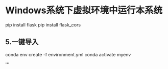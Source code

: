 <!-- 这是一个注释，不会显示在渲染后的文档中 -->

# Windows系统下虚拟环境中运行本系统

pip install flask
pip install flask_cors

## 5.一键导入
conda env create -f environment.yml
conda activate myenv

'''
